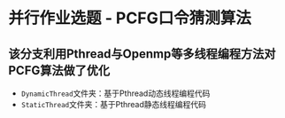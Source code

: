 # 并行作业选题 - PCFG口令猜测算法  
## 该分支利用Pthread与Openmp等多线程编程方法对PCFG算法做了优化
- `DynamicThread`文件夹：基于Pthread动态线程编程代码
- `StaticThread`文件夹：基于Pthread静态线程编程代码
